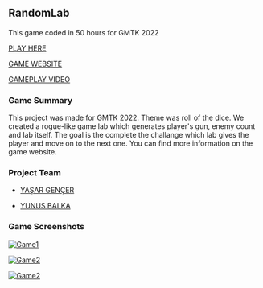 ## RandomLab
This game coded in 50 hours for GMTK 2022

[PLAY HERE](https://benyasar.itch.io/randomlab "itch.io") 

[GAME WEBSITE](https://yasargencer.github.io/RandomLab.html "Game Website")

[GAMEPLAY VIDEO](https://www.youtube.com/watch?v=vXtgUScJcGc "Game Video")

### Game Summary
This project was made for GMTK 2022. Theme was roll of the dice.
We created a rogue-like game lab which generates player's gun, enemy count and lab itself. 
The goal is the complete the challange which lab gives the player and move on to the next one.
You can find more information on the game website.

### Project Team

- [YAŞAR GENÇER](https://github.com/YasarGencer "YAŞAR GENÇER")

- [YUNUS BALKA](https://github.com/balkayunus7 "YUNUS BALKA")

### Game Screenshots

[![Game1](https://yasargencer.github.io/img/RandomLab03.jpg "Game1")](https://benyasar.itch.io/randomlab "Game1")

[![Game2](https://yasargencer.github.io/img/RandomLab01.jpg "Game1")](https://benyasar.itch.io/randomlab "Game2")

[![Game2](https://yasargencer.github.io/img/RandomLab02.jpg "Game1")](https://benyasar.itch.io/randomlab "Game3")

